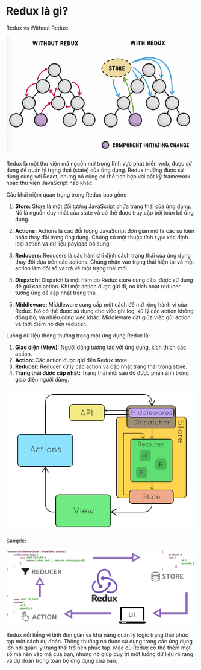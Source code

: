 # Redux là gì?


Redux vs Without Redux:

![Redux Store](redux-store.png)


Redux là một thư viện mã nguồn mở trong lĩnh vực phát triển web, được sử dụng để quản lý trạng thái (state) của ứng dụng. Redux thường được sử dụng cùng với React, nhưng nó cũng có thể tích hợp với bất kỳ framework hoặc thư viện JavaScript nào khác.

Các khái niệm quan trọng trong Redux bao gồm:

1. **Store:** Store là một đối tượng JavaScript chứa trạng thái của ứng dụng. Nó là nguồn duy nhất của state và có thể được truy cập bởi toàn bộ ứng dụng.

2. **Actions:** Actions là các đối tượng JavaScript đơn giản mô tả các sự kiện hoặc thay đổi trong ứng dụng. Chúng có một thuộc tính `type` xác định loại action và dữ liệu payload bổ sung.

3. **Reducers:** Reducers là các hàm chỉ định cách trạng thái của ứng dụng thay đổi dựa trên các actions. Chúng nhận vào trạng thái hiện tại và một action làm đối số và trả về một trạng thái mới.

4. **Dispatch:** Dispatch là một hàm do Redux store cung cấp, được sử dụng để gửi các action. Khi một action được gửi đi, nó kích hoạt reducer tương ứng để cập nhật trạng thái.

5. **Middleware:** Middleware cung cấp một cách để mở rộng hành vi của Redux. Nó có thể được sử dụng cho việc ghi log, xử lý các action không đồng bộ, và nhiều công việc khác. Middleware đặt giữa việc gửi action và thời điểm nó đến reducer.

Luồng dữ liệu thông thường trong một ứng dụng Redux là:

1. **Giao diện (View):** Người dùng tương tác với ứng dụng, kích thích các action.
2. **Action:** Các action được gửi đến Redux store.
3. **Reducer:** Reducer xử lý các action và cập nhật trạng thái trong store.
4. **Trạng thái được cập nhật:** Trạng thái mới sau đó được phản ánh trong giao diện người dùng.

![Redux Workflows](redux-workflows.gif)

Sample:

![Redux Workflows Sample](redux-workflows-sample.png)

Redux nổi tiếng vì tính đơn giản và khả năng quản lý logic trạng thái phức tạp một cách dự đoán. Thông thường nó được sử dụng trong các ứng dụng lớn nơi quản lý trạng thái trở nên phức tạp. Mặc dù Redux có thể thêm một số mã nền vào mã của bạn, nhưng nó giúp duy trì một luồng dữ liệu rõ ràng và dự đoán trong toàn bộ ứng dụng của bạn.